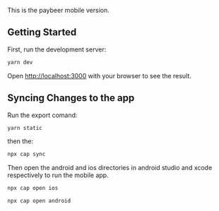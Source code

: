 This is the paybeer mobile version.

## Getting Started

First, run the development server:

```bash
yarn dev
```

Open [http://localhost:3000](http://localhost:3000) with your browser to see the result.

## Syncing Changes to the app

Run the export comand:


```bash
yarn static
```

then the:
```bash
npx cap sync
```

Then open the android and ios directories in android studio and xcode respectively to run the mobile app.


```bash
npx cap open ios
```

```bash
npx cap open android
```

